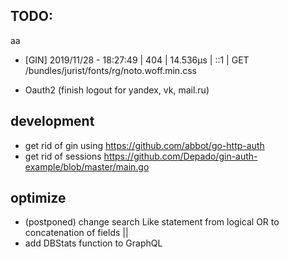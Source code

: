 ## TODO:


aa



- [GIN] 2019/11/28 - 18:27:49 | 404 |      14.536µs |             ::1 | GET      /bundles/jurist/fonts/rg/noto.woff.min.css




- Oauth2 (finish logout for yandex, vk, mail.ru)




## development
- get rid of gin using <https://github.com/abbot/go-http-auth>
- get rid of sessions
    https://github.com/Depado/gin-auth-example/blob/master/main.go


## optimize
- (postponed) change search Like statement from logical OR to concatenation of fields ||
- add DBStats function to GraphQL


